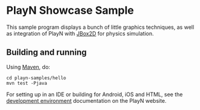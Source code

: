 # PlayN Showcase Sample

This sample program displays a bunch of little graphics techniques, as well as integration of PlayN
with [JBox2D] for physics simulation.

## Building and running

Using [Maven], do:

```
cd playn-samples/hello
mvn test -Pjava
```

For setting up in an IDE or building for Android, iOS and HTML, see the [development environment]
documentation on the PlayN website.

[JBox2D]: http://www.jbox2d.org/
[Maven]: http://maven.apache.org/
[development environment]: http://playn.github.io/docs/setup.html
